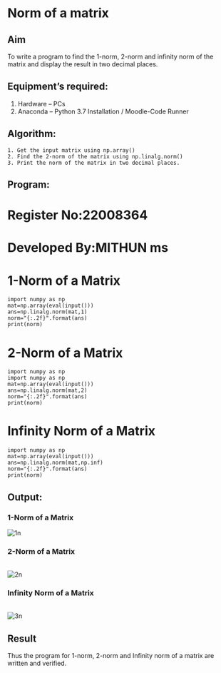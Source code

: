 # Norm of a matrix
## Aim
To write a program to find the 1-norm, 2-norm and infinity norm of the matrix and display the result in two decimal places.
## Equipment’s required:
1.	Hardware – PCs
2.	Anaconda – Python 3.7 Installation / Moodle-Code Runner
## Algorithm:
	1. Get the input matrix using np.array()   
    2. Find the 2-norm of the matrix using np.linalg.norm()
	3. Print the norm of the matrix in two decimal places.
## Program:
# Register No:22008364
# Developed By:MITHUN ms
# 1-Norm of a Matrix
```
import numpy as np
mat=np.array(eval(input()))
ans=np.linalg.norm(mat,1)
norm="{:.2f}".format(ans)
print(norm)
```

# 2-Norm of a Matrix
```
import numpy as np
import numpy as np
mat=np.array(eval(input()))
ans=np.linalg.norm(mat,2)
norm="{:.2f}".format(ans)
print(norm)
```

# Infinity Norm of a Matrix
```
import numpy as np
mat=np.array(eval(input()))
ans=np.linalg.norm(mat,np.inf)
norm="{:.2f}".format(ans)
print(norm)
```
## Output:
### 1-Norm of a Matrix
![1n](https://user-images.githubusercontent.com/118344695/215438201-f9388369-f080-4171-97a9-592154320c6e.png)

### 2-Norm of a Matrix
<br>![2n](https://user-images.githubusercontent.com/118344695/215438253-c38ca661-5988-4a34-b7ed-3f72983e5de0.png)

### Infinity Norm of a Matrix
<br>![3n](https://user-images.githubusercontent.com/118344695/215438311-39f64b83-487a-419e-86bb-d14c03a4e0ce.png)

## Result
Thus the program for 1-norm, 2-norm and Infinity norm of a matrix are written and verified.
